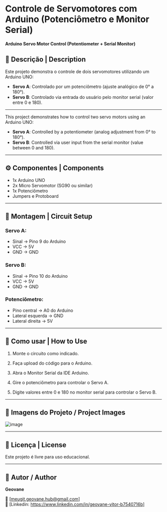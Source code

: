 # Controle de Servomotores com Arduino (Potenciômetro e Monitor Serial)  
**Arduino Servo Motor Control (Potentiometer + Serial Monitor)**

## 📌 Descrição | Description

Este projeto demonstra o controle de dois servomotores utilizando um Arduino UNO:

- **Servo A**: Controlado por um potenciômetro (ajuste analógico de 0° a 180°).
- **Servo B**: Controlado via entrada do usuário pelo monitor serial (valor entre 0 e 180).

---

This project demonstrates how to control two servo motors using an Arduino UNO:

- **Servo A**: Controlled by a potentiometer (analog adjustment from 0° to 180°).
- **Servo B**: Controlled via user input from the serial monitor (value between 0 and 180).

---

## ⚙️ Componentes | Components

- 1x Arduino UNO  
- 2x Micro Servomotor (SG90 ou similar)  
- 1x Potenciômetro  
- Jumpers e Protoboard

---

## 🔌 Montagem | Circuit Setup

### Servo A:
- Sinal → Pino 9 do Arduino  
- VCC → 5V  
- GND → GND

### Servo B:
- Sinal → Pino 10 do Arduino  
- VCC → 5V  
- GND → GND

### Potenciômetro:
- Pino central → A0 do Arduino  
- Lateral esquerda → GND  
- Lateral direita → 5V

---

## 🚀 Como usar | How to Use
1. Monte o circuito como indicado.

2. Faça upload do código para o Arduino.

3. Abra o Monitor Serial da IDE Arduino.

4. Gire o potenciômetro para controlar o Servo A.

5. Digite valores entre 0 e 180 no monitor serial para controlar o Servo B.

---

## 📸 Imagens do Projeto / Project Images

![image](https://github.com/user-attachments/assets/1d2e89a7-bc1e-4efd-a1ad-e4b11d11040e)

---

## 📢 Licença | License
Este projeto é livre para uso educacional.

---

## 🤝 Autor / Author

**Geovane**

📧 [meugit.geovane.hub@gmail.com]  
💼 [Linkedin: https://www.linkedin.com/in/geovane-vitor-b7540716b]

